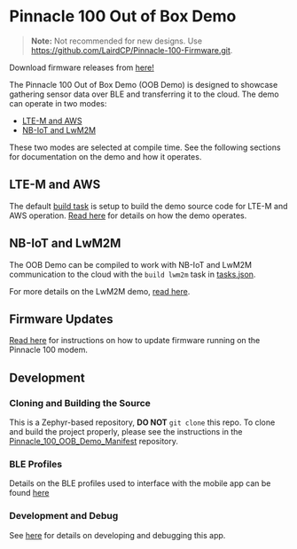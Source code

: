 # Pinnacle 100 Out of Box Demo

> **Note:** Not recommended for new designs. Use https://github.com/LairdCP/Pinnacle-100-Firmware.git.

Download firmware releases from [here!](https://github.com/LairdCP/Pinnacle_100_oob_demo/releases)

The Pinnacle 100 Out of Box Demo (OOB Demo) is designed to showcase gathering sensor data over BLE and transferring it to the cloud. The demo can operate in two modes:

- [LTE-M and AWS](#lte-m-and-aws)
- [NB-IoT and LwM2M](#nb-iot-and-lwm2m)

These two modes are selected at compile time. See the following sections for documentation on the demo and how it operates.

## LTE-M and AWS

The default [build task](.vscode/tasks.json) is setup to build the demo source code for LTE-M and AWS operation. [Read here](docs/readme_ltem_aws.md) for details on how the demo operates.

## NB-IoT and LwM2M

The OOB Demo can be compiled to work with NB-IoT and LwM2M communication to the cloud with the `build lwm2m` task in [tasks.json](.vscode/tasks.json).

For more details on the LwM2M demo, [read here](docs/readme_nbiot_lwm2m.md).

## Firmware Updates

[Read here](docs/firmware_update.md) for instructions on how to update firmware running on the Pinnacle 100 modem.

## Development

### Cloning and Building the Source

This is a Zephyr-based repository, **DO NOT** `git clone` this repo. To clone and build the project properly, please see the instructions in the [Pinnacle_100_OOB_Demo_Manifest](https://github.com/LairdCP/Pinnacle_100_OOB_Demo_Manifest) repository.

### BLE Profiles

Details on the BLE profiles used to interface with the mobile app can be found [here](docs/ble.md)

### Development and Debug

See [here](docs/development.md) for details on developing and debugging this app.
